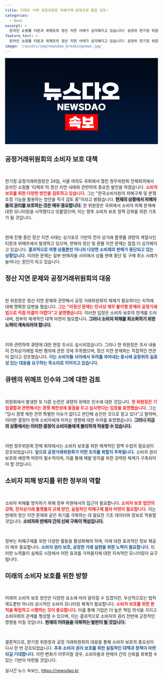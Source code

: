 ```yaml
---
title: 티메프 사태 공정위원장 피해구제·분쟁조정 활용 검토!
categories:
  - News
excerpt: >
  온라인 쇼핑몰 티몬과 위메프의 정산 지연 사태가 심각해지고 있습니다! 공정위 한기정 위원장은 소비자 보호를 위한 대책을 검토 중이며, 즉각적인 조치가 필요하다는 목소리가 높아지고 있습니다. 클릭 후 자세한 내용을 확인하세요!
feature_text: >
  온라인 쇼핑몰 티몬과 위메프의 정산 지연 사태가 심각해지고 있습니다! 공정위 한기정 위원장은 소비자 보호를 위한 대책을 검토 중이며, 즉각적인 조치가 필요하다는 목소리가 높아지고 있습니다. 클릭 후 자세한 내용을 확인하세요!
image: '/assets/img/newsdao_breakingnews.jpg'
---
```


<p><img src="/assets/img/newsdao_breakingnews.jpg" alt="ranknews 속보" /></p>

<h2 data-ke-size="size26">공정거래위원회의 소비자 보호 대책</h2>

<p data-ke-size="size16">&nbsp;</p>

<p>한기정 공정거래위원장은 24일, 서울 여의도 국회에서 열린 정무위원회 전체회의에서 온라인 쇼핑몰 '티메프'의 정산 지연 사태와 관련하여 중요한 발언을 하였습니다. <b><span style="color: #ee2323;">소비자 보호를 위한 다양한 방안을 검토하고 있습니다.</span></b> 그는 "한국소비자원의 피해구제 및 분쟁조정 기능을 활용하는 방안을 적극 검토 중"이라고 밝혔습니다. <b><span style="background-color: #21538527;">현재의 상황에서 피해자들의 권리를 보호하는 것은 매우 중요합니다.</span></b> 한 위원장은 국회에서 소비자 피해 문제에 대한 모니터링을 시작했다고 덧붙였으며, 이는 향후 소비자 보호 정책 강화를 위한 기초가 될 것입니다. </p>

<p data-ke-size="size16">&nbsp;</p>

<p>현재 진행 중인 정산 지연 사태는 싱가포르 기반의 전자 상거래 플랫폼 큐텐의 계열사인 티몬과 위메프에서 발생하고 있으며, 판매자 정산 및 환불 지연 문제는 점점 더 심각해지고 있습니다. <b><span style="color: #1a5490;">결과적으로 여행 상품뿐만 아니라 다양한 소비재의 판매가 중단되고 있는 상황입니다.</span></b> 이러한 문제는 일부 판매자들 사이에서 상품 판매 중단 및 구매 취소 사례가 늘어나는 원인이 되고 있습니다.</p>

<h2 data-ke-size="size26">정산 지연 문제와 공정거래위원회의 대응</h2>

<p data-ke-size="size16">&nbsp;</p>

<p>한 위원장은 정산 지연 문제와 관련해서 공정 거래위원회의 제재가 필요하다는 지적에 대해 명확한 답변을 했습니다. <b><span style="color: #ee2323;">그는 "미정산 문제는 민사상 채무 불이행 문제라 공정거래법으로 직접 의결이 어렵다"고 설명했습니다.</span></b> 이러한 입장은 소비자 보호의 한계를 드러내며, 정부의 체계적인 대책 마련이 필요합니다. <b><span style="background-color: #21538527;">그러나 소비자 피해를 최소화하기 위한 노력이 계속되어야 합니다.</span></b> </p>

<p data-ke-size="size16">&nbsp;</p>

<p>이와 관련하여 큐텐에 대한 현장 조사도 실시되었습니다. 그러나 한 위원장은 조사 내용이 전자상거래법 위반 혐의에 관한 것에 주목했으며, 정산 지연 문제와는 직접적인 연관이 없다고 강조했습니다. <b><span style="color: #1a5490;">이는 소비자들 사이에서 우려를 자아내는 동시에 공정위의 실효성 있는 대응을 요구하는 목소리로 이어지고 있습니다.</span></b></p>

<h2 data-ke-size="size26">큐텐의 위메프 인수와 그에 대한 검토</h2>

<p data-ke-size="size16">&nbsp;</p>

<p>위원회에서 발생한 또 다른 논란은 큐텐의 위메프 인수에 대한 것입니다. <b><span style="color: #ee2323;">한 위원장은 기업결합과 관련해서는 경쟁 제한성에 중점을 두고 심사한다는 입장을 표명했습니다.</span></b> 그는 "당시 경쟁 제한 관련 특별한 이슈가 없다고 판단해 승인한 것으로 알고 있다"고 말하며, 이러한 결정이 현재 소비자에게 미치는 영향에 대한 우려를 표명했습니다. <b><span style="background-color: #21538527;">그러나 지금의 상황에서는 이러한 결정이 소비자들에게 불리하게 작용할 수 있습니다.</span></b> </p>

<p data-ke-size="size16">&nbsp;</p>

<p>이번 정무위원회 전체 회의에서는 소비자 보호를 위한 체계적인 정책 수립의 필요성이 강조되었습니다. <b><span style="color: #1a5490;">앞으로 공정거래위원회가 어떤 조치를 취할지 주목됩니다.</span></b> 소비자 권리 보호와 예방책 마련이 필수적이며, 이를 통해 재발 방지를 위한 강력한 체계가 구축되어야 할 것입니다. </p>

<h2 data-ke-size="size26">소비자 피해 방지를 위한 정부의 역할</h2>

<p data-ke-size="size16">&nbsp;</p>

<p>소비자 피해를 방지하기 위해 정부 차원에서의 접근이 필요합니다. <b><span style="color: #ee2323;">소비자 보호 법안의 강화, 전자상거래 플랫폼의 규제 방안, 실질적인 피해구제 절차 마련이 필요합니다.</span></b> 이는 현재의 정산 지연 문제와 같은 위기를 극복하는 데 필요한 기초 데이터와 정보로 작용할 것입니다. <b><span style="background-color: #21538527;">소비자와 판매자 간의 신뢰 구축이 핵심입니다.</span></b> </p>

<p data-ke-size="size16">&nbsp;</p>

<p>정부는 피해구제를 위한 다양한 활동을 활성화해야 하며, 이에 대한 효과적인 정보 제공이 매우 중요합니다. <b><span style="color: #1a5490;">소비자 권리 보호, 공정한 거래 실현을 위한 노력이 필요합니다.</span></b> 이러한 노력들이 실제로 시장에서 어떤 효과를 가져올지에 대한 지속적인 모니터링이 요구됩니다.</p>

<h2 data-ke-size="size26">미래의 소비자 보호를 위한 방향</h2>

<p data-ke-size="size16">&nbsp;</p>

<p>미래의 소비자 보호 방안은 다양한 요소에 따라 달라질 수 있겠지만, 우선적으로는 법적 제도뿐만 아니라 상시적인 소비자 모니터링 체계가 필요합니다. <b><span style="color: #ee2323;">소비자 보호를 위한 원칙을 확립하고 시행하는 것이 중요합니다.</span></b> 이를 통해 기업은 더 높은 책임 의식을 가지고 소비자와의 관계를 형성할 수 있으며, 이는 결과적으로 소비자의 권리 전반에 긍정적인 영향을 미칠 것입니다. <b><span style="background-color: #21538527;">현재의 어려움을 극복하는 발판이 될 것입니다.</span></b></p>

<p data-ke-size="size16">&nbsp;</p>

<p>결론적으로, 한기정 위원장과 공정 거래위원회의 대응을 통해 소비자 보호의 중요성이 다시 한 번 강조되었습니다. <b><span style="color: #1a5490;">추후 소비자 권리 보호를 위한 실질적인 대책과 정책이 마련되길 기대합니다.</span></b> 이런 변화가 이루어질 경우, 소비자들과 판매자 간의 신뢰를 회복할 수 있는 기반이 마련될 것입니다.</p>
실시간 뉴스 속보는, <a href="https://newsdao.kr" rel="dofollow">https://newsdao.kr</a>


